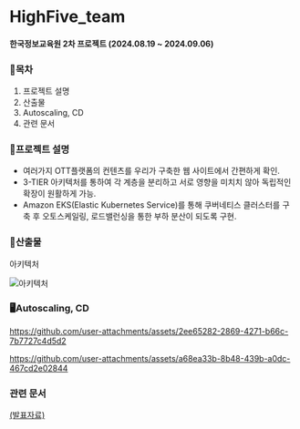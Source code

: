 # HighFive_team
#### 한국정보교육원 2차 프로젝트 (2024.08.19 ~ 2024.09.06)

### 🎨목차
1. 프로젝트 설명
2. 산출물
3. Autoscaling, CD
4. 관련 문서

### 🧸프로젝트 설명
- 여러가지 OTT플랫폼의 컨텐츠를 우리가 구축한 웹 사이트에서 간편하게 확인.
- 3-TIER 아키텍처를 통하여 각 계층을 분리하고 서로 영향을 미치치 않아 독립적인 확장이 원활하게 가능.
- Amazon EKS(Elastic Kubernetes Service)를 통해 쿠버네티스 클러스터를 구축 후 오토스케일링, 로드밸런싱을 통한 부하 분산이 되도록 구현.

### 🎷산출물
아키텍처

![아키텍처](https://github.com/user-attachments/assets/0d001742-bb79-4637-a0e0-0ffd027d543d)




### 🖥Autoscaling, CD


https://github.com/user-attachments/assets/2ee65282-2869-4271-b66c-7b7727c4d5d2




https://github.com/user-attachments/assets/a68ea33b-8b48-439b-a0dc-467cd2e02844



### 관련 문서
[(발표자료)](https://github.com/user-attachments/files/17642892/AWS.EKS.3-TIER.pdf)

